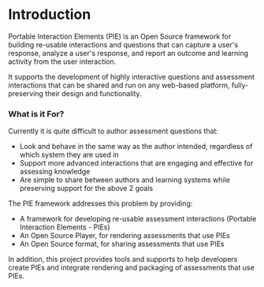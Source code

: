 # Introduction

Portable Interaction Elements \(PIE\) is an Open Source framework for building re-usable interactions and questions that can capture a user's response, analyze a user's response, and report an outcome and learning activity from the user interaction.

It supports the development of highly interactive questions and assessment interactions that can be shared and run on any web-based platform, fully-preserving their design and functionality.


### What is it For?

Currently it is quite difficult to author assessment questions that:

- Look and behave in the same way as the author intended, regardless of which system they are used in 
- Support more advanced interactions that are engaging and effective for assessing knowledge
- Are simple to share between authors and learning systems while preserving support for the above 2 goals


The PIE framework addresses this problem by providing:

- A framework for developing re-usable assessment interactions (Portable Interaction Elements - PIEs)
- An Open Source Player, for rendering assessments that use PIEs
- An Open Source format, for sharing assessments that use PIEs

In addition, this project provides tools and supports to help developers create PIEs and integrate rendering and packaging of assessments that use PIEs.





